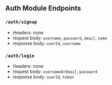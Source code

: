 ## Auth Module Endpoints


### `/auth/signup`

* Headers: none
* request body: `username`, `password`, `email`, `name`
* response body: `userId`, `username`


### `/auth/login`

* Headers: none
* request body: `usernameOrEmail`, `password`
* response body: `userId`, `token`